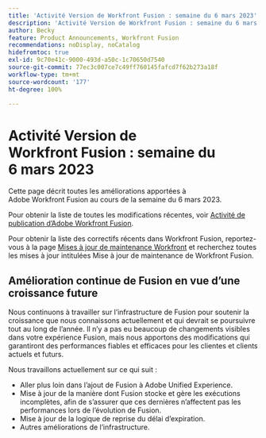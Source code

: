 ```yaml
---
title: 'Activité Version de Workfront Fusion : semaine du 6 mars 2023'
description: 'Activité Version de Workfront Fusion : semaine du 6 mars 2023'
author: Becky
feature: Product Announcements, Workfront Fusion
recommendations: noDisplay, noCatalog
hidefromtoc: true
exl-id: 9c70e41c-9000-493d-a50c-1c70650d7540
source-git-commit: 77ec3c007ce7c49ff760145fafcd7f62b273a18f
workflow-type: tm+mt
source-wordcount: '177'
ht-degree: 100%

---
```


# Activité Version de Workfront Fusion : semaine du 6 mars 2023

Cette page décrit toutes les améliorations apportées à Adobe Workfront Fusion au cours de la semaine du 6 mars 2023.

Pour obtenir la liste de toutes les modifications récentes, voir [Activité de publication d’Adobe Workfront Fusion](/help/workfront-fusion/fusion-product-releases/fusion-release-activity.md).

Pour obtenir la liste des correctifs récents dans Workfront Fusion, reportez-vous à la page [Mises à jour de maintenance Workfront](https://experienceleague.adobe.com/docs/workfront-known-issues/releases/current-updates.html) et recherchez toutes les mises à jour intitulées Mise à jour de maintenance de Workfront Fusion.

## Amélioration continue de Fusion en vue d’une croissance future

Nous continuons à travailler sur l’infrastructure de Fusion pour soutenir la croissance que nous connaissons actuellement et qui devrait se poursuivre tout au long de l’année. Il n’y a pas eu beaucoup de changements visibles dans votre expérience Fusion, mais nous apportons des modifications qui garantiront des performances fiables et efficaces pour les clientes et clients actuels et futurs.

Nous travaillons actuellement sur ce qui suit :

* Aller plus loin dans l’ajout de Fusion à Adobe Unified Experience.
* Mise à jour de la manière dont Fusion stocke et gère les exécutions incomplètes, afin de s’assurer que ces dernières n’affectent pas les performances lors de l’évolution de Fusion.
* Mise à jour de la logique de reprise du délai d’expiration.
* Autres améliorations de l’infrastructure.
